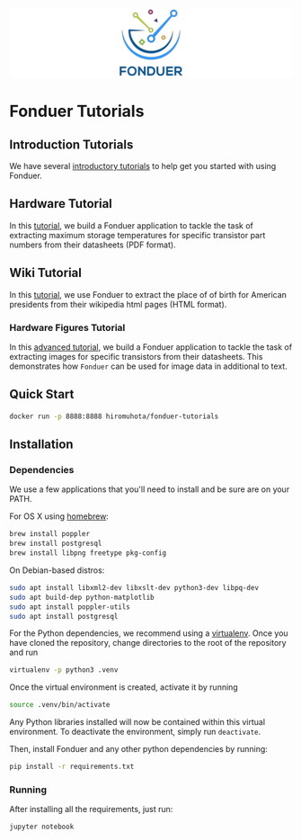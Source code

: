 ![fonduer-logo](https://raw.githubusercontent.com/HazyResearch/fonduer/master/docs/static/img/fonduer-logo.png)
# Fonduer Tutorials

## Introduction Tutorials

We have several [introductory tutorials](intro/) to help get you started with
using Fonduer.

## Hardware Tutorial

In this [tutorial](hardware/), we build a Fonduer application to tackle the
task of extracting maximum storage temperatures for specific transistor part
numbers from their datasheets (PDF format).

## Wiki Tutorial

In this [tutorial](wiki/), we use Fonduer to extract the place of of birth
for American presidents from their wikipedia html pages (HTML format).

### Hardware Figures Tutorial

In this [advanced tutorial](hardware_image/), we build a Fonduer application
to tackle the task of extracting images for specific transistors from their
datasheets. This demonstrates how `Fonduer` can be used for image data in
additional to text.

## Quick Start

```bash
docker run -p 8888:8888 hiromuhota/fonduer-tutorials
```

## Installation

### Dependencies

We use a few applications that you'll need to install and be sure are on your
PATH.

For OS X using [homebrew](https://brew.sh):

```bash
brew install poppler
brew install postgresql
brew install libpng freetype pkg-config
```

On Debian-based distros:

```bash
sudo apt install libxml2-dev libxslt-dev python3-dev libpq-dev
sudo apt build-dep python-matplotlib
sudo apt install poppler-utils
sudo apt install postgresql
```

For the Python dependencies, we recommend using a
[virtualenv](https://virtualenv.pypa.io/en/stable/). Once you have cloned the
repository, change directories to the root of the repository and run

```bash
virtualenv -p python3 .venv
```

Once the virtual environment is created, activate it by running

```bash
source .venv/bin/activate
```

Any Python libraries installed will now be contained within this virtual
environment. To deactivate the environment, simply run `deactivate`.

Then, install Fonduer and any other python dependencies by running:

```bash
pip install -r requirements.txt
```

### Running

After installing all the requirements, just run:

```
jupyter notebook
```
